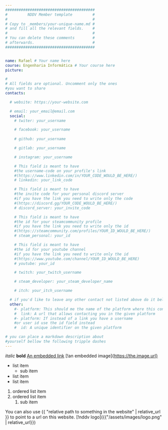```yaml
---
########################################
#         NDDV Member template         #
#                                      #
# Copy to _members/your-unique-name.md #
# and fill all the relevant fields.    #
#                                      #
# You can delete these comments        #
# afterwards.                          #
########################################


name: Rafael # Your name here
course: Engenharia Informática # Your course here
picture: 

# 
# All fields are optional. Uncomment only the ones
#you want to share
contacts:

  # website: https://your-website.com

  # email: your_email@email.com
  social:
    # twiter: your_username

    # facebook: your_username
  
    # github: your_username

    # gitlab: your_username

    # instagram: your_username

    # This field is meant to have 
    #the username-code on your profile's link
    #(https://www.linkedin.com/in/YOUR_CODE_WOULD_BE_HERE/)
    # linkedin: your_link_code

    # This field is meant to have 
    #the invite code for your personal discord server
    #if you have the link you need to write only the code
    #(https://discord.gg/YOUR_CODE_WOULD_BE_HERE/)
    # discord_server: your_invite_code

    # This field is meant to have 
    #the id for your steamcommunity profile
    #if you have the link you need to write only the id
    #(https://steamcommunity.com/profiles/YOUR_ID_WOULD_BE_HERE/)
    # steam_personal: your_id

    # This field is meant to have 
    #the id for your youtube channel
    #if you have the link you need to write only the id
    #(https://www.youtube.com/channel/YOUR_ID_WOULD_BE_HERE)
    # youtube: your_id

    # twitch: your_twitch_username

    # steam_developer: your_steam_developer_name

    # itch: your_itch_username

  # if you'd like to leave any other contact not listed above do it bellow
  other:
    #- platform: This should me the name of the platform where this contact is valid
    #  link: A url that allows contacting you in the given platform
    #- platform: If instead of a link you have a username 
    #or user id use the id field instead
    #  id: A unique identifier on the given platform

# you can place a markdown description about 
#yourself bellow the following tripple dashes
---
```

*italic* 
**bold** 
[An embedded link](https://the.url) 
[!an embedded image]{https://the.image.url}
- list item 
  - sub item
- list item
- list item

1. ordered list item
2. ordered list item
   1. sub item

You can also use {{ "relative path to something in the website" | relative_url }} to point to a url on this website.
[!nddv logo]({{"/assets/images/logo.png" | relative_url}})